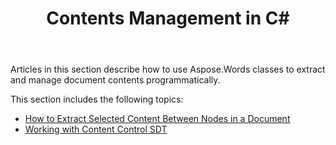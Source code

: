 ﻿---
title: Contents Management in C#
articleTitle: Contents Management
linktitle: Contents Management
description: "Introduction to document content management classes in Aspose.Words for .NET."
type: docs
weight: 190
url: /net/contents-management/
---

Articles in this section describe how to use Aspose.Words classes to extract and manage document contents programmatically.

This section includes the following topics:

- [How to Extract Selected Content Between Nodes in a Document](/words/net/how-to-extract-selected-content-between-nodes-in-a-document/)
- [Working with Content Control SDT](/words/net/working-with-content-control-sdt/)